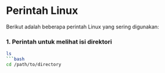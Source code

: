 # Perintah Linux

Berikut adalah beberapa perintah Linux yang sering digunakan:

### 1. Perintah untuk melihat isi direktori
```bash
ls
```bash
cd /path/to/directory
